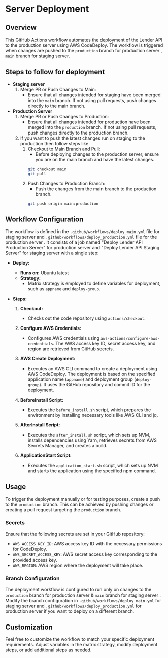 # Server Deployment

## Overview

This GitHub Actions workflow automates the deployment of the Lender API to the production server using AWS CodeDeploy. The workflow is triggered when changes are pushed to the `production` branch for production server , `main` branch for staging server.

## Steps to follow for deployment

- **Staging server**
    1. Merge PR or Push Changes to Main:
       - Ensure that all changes intended for staging have been merged into the `main` branch. If not using pull requests, push changes directly to the main branch.
- **Production Server**
    1. Merge PR or Push Changes to Production:
       - Ensure that all changes intended for production have been merged into the `production` branch. If not using pull requests, push changes directly to the production branch.
    2. If you want to push the latest changes run on staging to the production then follow steps like
       1. Checkout to Main Branch and Pull:
          - Before deploying changes to the production server, ensure you are on the main branch and have the latest changes.
          ```bash
          git checkout main
          git pull
       2. Push Changes to Production Branch:
          - Push the changes from the main branch to the production branch.
          ```bash
          git push origin main:production

## Workflow Configuration

The workflow is defined in the `.github/workflows/deploy_main.yml` file for staging server and `.github/workflows/deploy_production.yml` file for the production server . It consists of a job named "Deploy Lender API Production Server" for production server and "Deploy Lender API Staging Server" for staging server with a single step:

- **Deploy:**
    - **Runs on:** Ubuntu latest
    - **Strategy:**
        - Matrix strategy is employed to define variables for deployment, such as `appname` and `deploy-group`.

- **Steps:**
    1. **Checkout:**
        - Checks out the code repository using `actions/checkout`.

    2. **Configure AWS Credentials:**
        - Configures AWS credentials using `aws-actions/configure-aws-credentials`. The AWS access key ID, secret access key, and region are retrieved from GitHub secrets.

    3. **AWS Create Deployment:**
        - Executes an AWS CLI command to create a deployment using AWS CodeDeploy. The deployment is based on the specified application name (`appname`) and deployment group (`deploy-group`). It uses the GitHub repository and commit ID for the deployment.

    4. **BeforeInstall Script:**
        - Executes the `before_install.sh` script, which prepares the environment by installing necessary tools like AWS CLI and jq.

    5. **AfterInstall Script:**
        - Executes the `after_install.sh` script, which sets up NVM, installs dependencies using Yarn, retrieves secrets from AWS Secrets Manager, and creates a build.

    6. **ApplicationStart Script:**
        - Executes the `application_start.sh` script, which sets up NVM and starts the application using the specified npm command.

## Usage

To trigger the deployment manually or for testing purposes, create a push to the `production` branch. This can be achieved by pushing changes or creating a pull request targeting the `production` branch.

### Secrets

Ensure that the following secrets are set in your GitHub repository:

- `AWS_ACCESS_KEY_ID`: AWS access key ID with the necessary permissions for CodeDeploy.
- `AWS_SECRET_ACCESS_KEY`: AWS secret access key corresponding to the provided access key.
- `AWS_REGION`: AWS region where the deployment will take place.

### Branch Configuration

The deployment workflow is configured to run only on changes to the `production` branch for production server & `main` branch for staging server . Modify the branch configuration in `.github/workflows/deploy_main.yml` for staging server and `.github/workflows/deploy_production.yml` for production server if you want to deploy on a different branch.

## Customization

Feel free to customize the workflow to match your specific deployment requirements. Adjust variables in the matrix strategy, modify deployment steps, or add additional steps as needed.

